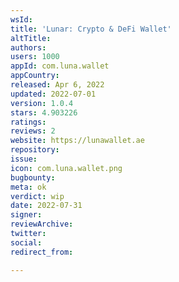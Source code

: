 ```yaml
---
wsId: 
title: 'Lunar: Crypto & DeFi Wallet'
altTitle: 
authors: 
users: 1000
appId: com.luna.wallet
appCountry: 
released: Apr 6, 2022
updated: 2022-07-01
version: 1.0.4
stars: 4.903226
ratings: 
reviews: 2
website: https://lunawallet.ae
repository: 
issue: 
icon: com.luna.wallet.png
bugbounty: 
meta: ok
verdict: wip
date: 2022-07-31
signer: 
reviewArchive: 
twitter: 
social: 
redirect_from: 

---
```


